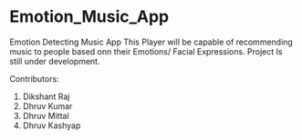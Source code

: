 # Emotion_Music_App
Emotion Detecting Music App
This Player will be capable of recommending music to people based onn their Emotions/ Facial Expressions. Project Is still under development.

Contributors:

1. Dikshant Raj
2. Dhruv Kumar
3. Dhruv Mittal
4. Dhruv Kashyap
